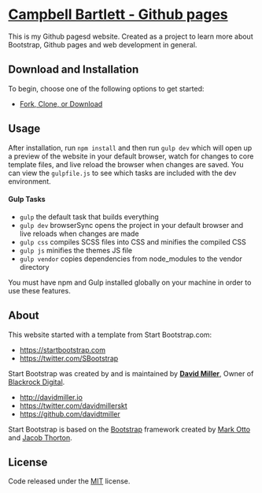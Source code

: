 # [Campbell Bartlett - Github pages]()

This is my Github pagesd website. Created as a project to learn more about Bootstrap, Github pages and web development in general.


## Download and Installation

To begin, choose one of the following options to get started:
* [Fork, Clone, or Download](https://github.com/campbellbartlett/campbellbartlett.github.io)

## Usage

After installation, run `npm install` and then run `gulp dev` which will open up a preview of the website in your default browser, watch for changes to core template files, and live reload the browser when changes are saved. You can view the `gulpfile.js` to see which tasks are included with the dev environment.

#### Gulp Tasks

- `gulp` the default task that builds everything
- `gulp dev` browserSync opens the project in your default browser and live reloads when changes are made
- `gulp css` compiles SCSS files into CSS and minifies the compiled CSS
- `gulp js` minifies the themes JS file
- `gulp vendor` copies dependencies from node_modules to the vendor directory

You must have npm and Gulp installed globally on your machine in order to use these features.

## About

This website started with a template from Start Bootstrap.com:

* https://startbootstrap.com
* https://twitter.com/SBootstrap

Start Bootstrap was created by and is maintained by **[David Miller](http://davidmiller.io/)**, Owner of [Blackrock Digital](http://blackrockdigital.io/).

* http://davidmiller.io
* https://twitter.com/davidmillerskt
* https://github.com/davidtmiller

Start Bootstrap is based on the [Bootstrap](http://getbootstrap.com/) framework created by [Mark Otto](https://twitter.com/mdo) and [Jacob Thorton](https://twitter.com/fat).

## License

Code released under the [MIT](https://github.com/BlackrockDigital/startbootstrap-resume/blob/gh-pages/LICENSE) license.

